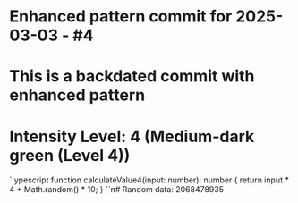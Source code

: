 ﻿# Enhanced pattern commit for 2025-03-03 - #4
# This is a backdated commit with enhanced pattern
# Intensity Level: 4 (Medium-dark green (Level 4))
`	ypescript
function calculateValue4(input: number): number {
    return input * 4 + Math.random() * 10;
}
``n# Random data: 2068478935

